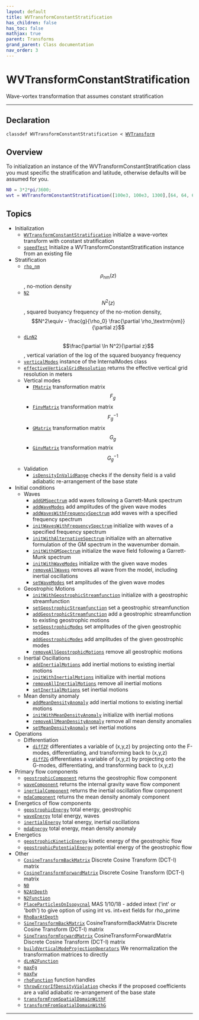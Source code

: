 ```yaml
---
layout: default
title: WVTransformConstantStratification
has_children: false
has_toc: false
mathjax: true
parent: Transforms
grand_parent: Class documentation
nav_order: 3
---
```


#  WVTransformConstantStratification

Wave-vortex transformation that assumes constant stratification


---

## Declaration

<div class="language-matlab highlighter-rouge"><div class="highlight"><pre class="highlight"><code>classdef WVTransformConstantStratification < <a href="/classes/wvtransform/" title="WVTransform">WVTransform</a></code></pre></div></div>

## Overview
 
  To initialization an instance of the
  WVTransformConstantStratification class you must specific the
  stratification and latitude, otherwise defaults will be assumed for
  you.
 
  ```matlab
  N0 = 3*2*pi/3600;
  wvt = WVTransformConstantStratification([100e3, 100e3, 1300],[64, 64, 65], N0=N0,latitude=30);
  ```
 
   
  


## Topics
+ Initialization
  + [`WVTransformConstantStratification`](/classes/transforms/wvtransformconstantstratification/wvtransformconstantstratification.html) initialze a wave-vortex transform with constant stratification
  + [`speedTest`](/classes/transforms/wvtransformconstantstratification/speedtest.html) Initialize a WVTransformConstantStratification instance from an existing file
+ Stratification
  + [`rho_nm`](/classes/transforms/wvtransformconstantstratification/rho_nm.html) $$\rho_\textrm{nm}(z)$$, no-motion density
  + [`N2`](/classes/transforms/wvtransformconstantstratification/n2.html) $$N^2(z)$$, squared buoyancy frequency of the no-motion density, $$N^2\equiv - \frac{g}{\rho_0} \frac{\partial \rho_\textrm{nm}}{\partial z}$$
  + [`dLnN2`](/classes/transforms/wvtransformconstantstratification/dlnn2.html) $$\frac{\partial \ln N^2}{\partial z}$$, vertical variation of the log of the squared buoyancy frequency
  + [`verticalModes`](/classes/transforms/wvtransformconstantstratification/verticalmodes.html) instance of the InternalModes class
  + [`effectiveVerticalGridResolution`](/classes/transforms/wvtransformconstantstratification/effectiveverticalgridresolution.html) returns the effective vertical grid resolution in meters
  + Vertical modes
    + [`FMatrix`](/classes/transforms/wvtransformconstantstratification/fmatrix.html) transformation matrix $$F_g$$
    + [`FinvMatrix`](/classes/transforms/wvtransformconstantstratification/finvmatrix.html) transformation matrix $$F_g^{-1}$$
    + [`GMatrix`](/classes/transforms/wvtransformconstantstratification/gmatrix.html) transformation matrix $$G_g$$
    + [`GinvMatrix`](/classes/transforms/wvtransformconstantstratification/ginvmatrix.html) transformation matrix $$G_g^{-1}$$
  + Validation
    + [`isDensityInValidRange`](/classes/transforms/wvtransformconstantstratification/isdensityinvalidrange.html) checks if the density field is a valid adiabatic re-arrangement of the base state
+ Initial conditions
  + Waves
    + [`addGMSpectrum`](/classes/transforms/wvtransformconstantstratification/addgmspectrum.html) add waves following a Garrett-Munk spectrum
    + [`addWaveModes`](/classes/transforms/wvtransformconstantstratification/addwavemodes.html) add amplitudes of the given wave modes
    + [`addWavesWithFrequencySpectrum`](/classes/transforms/wvtransformconstantstratification/addwaveswithfrequencyspectrum.html) add waves with a specified frequency spectrum
    + [`initWavesWithFrequencySpectrum`](/classes/transforms/wvtransformconstantstratification/initwaveswithfrequencyspectrum.html) initialize with waves of a specified frequency spectrum
    + [`initWithAlternativeSpectrum`](/classes/transforms/wvtransformconstantstratification/initwithalternativespectrum.html) initialize with an alternative formulation of the GM spectrum in the wavenumber domain.
    + [`initWithGMSpectrum`](/classes/transforms/wvtransformconstantstratification/initwithgmspectrum.html) initialize the wave field following a Garrett-Munk spectrum
    + [`initWithWaveModes`](/classes/transforms/wvtransformconstantstratification/initwithwavemodes.html) initialize with the given wave modes
    + [`removeAllWaves`](/classes/transforms/wvtransformconstantstratification/removeallwaves.html) removes all wave from the model, including inertial oscillations
    + [`setWaveModes`](/classes/transforms/wvtransformconstantstratification/setwavemodes.html) set amplitudes of the given wave modes
  + Geostrophic Motions
    + [`initWithGeostrophicStreamfunction`](/classes/transforms/wvtransformconstantstratification/initwithgeostrophicstreamfunction.html) initialize with a geostrophic streamfunction
    + [`setGeostrophicStreamfunction`](/classes/transforms/wvtransformconstantstratification/setgeostrophicstreamfunction.html) set a geostrophic streamfunction
    + [`addGeostrophicStreamfunction`](/classes/transforms/wvtransformconstantstratification/addgeostrophicstreamfunction.html) add a geostrophic streamfunction to existing geostrophic motions
    + [`setGeostrophicModes`](/classes/transforms/wvtransformconstantstratification/setgeostrophicmodes.html) set amplitudes of the given geostrophic modes
    + [`addGeostrophicModes`](/classes/transforms/wvtransformconstantstratification/addgeostrophicmodes.html) add amplitudes of the given geostrophic modes
    + [`removeAllGeostrophicMotions`](/classes/transforms/wvtransformconstantstratification/removeallgeostrophicmotions.html) remove all geostrophic motions
  + Inertial Oscillations
    + [`addInertialMotions`](/classes/transforms/wvtransformconstantstratification/addinertialmotions.html) add inertial motions to existing inertial motions
    + [`initWithInertialMotions`](/classes/transforms/wvtransformconstantstratification/initwithinertialmotions.html) initialize with inertial motions
    + [`removeAllInertialMotions`](/classes/transforms/wvtransformconstantstratification/removeallinertialmotions.html) remove all inertial motions
    + [`setInertialMotions`](/classes/transforms/wvtransformconstantstratification/setinertialmotions.html) set inertial motions
  + Mean density anomaly
    + [`addMeanDensityAnomaly`](/classes/transforms/wvtransformconstantstratification/addmeandensityanomaly.html) add inertial motions to existing inertial motions
    + [`initWithMeanDensityAnomaly`](/classes/transforms/wvtransformconstantstratification/initwithmeandensityanomaly.html) initialize with inertial motions
    + [`removeAllMeanDensityAnomaly`](/classes/transforms/wvtransformconstantstratification/removeallmeandensityanomaly.html) remove all mean density anomalies
    + [`setMeanDensityAnomaly`](/classes/transforms/wvtransformconstantstratification/setmeandensityanomaly.html) set inertial motions
+ Operations
  + Differentiation
    + [`diffZF`](/classes/transforms/wvtransformconstantstratification/diffzf.html) differentiates a variable of (x,y,z) by projecting onto the F-modes, differentiating, and transforming back to (x,y,z)
    + [`diffZG`](/classes/transforms/wvtransformconstantstratification/diffzg.html) differentiates a variable of (x,y,z) by projecting onto the G-modes, differentiating, and transforming back to (x,y,z)
+ Primary flow components
  + [`geostrophicComponent`](/classes/transforms/wvtransformconstantstratification/geostrophiccomponent.html) returns the geostrophic flow component
  + [`waveComponent`](/classes/transforms/wvtransformconstantstratification/wavecomponent.html) returns the internal gravity wave flow component
  + [`inertialComponent`](/classes/transforms/wvtransformconstantstratification/inertialcomponent.html) returns the inertial oscillation flow component
  + [`mdaComponent`](/classes/transforms/wvtransformconstantstratification/mdacomponent.html) returns the mean density anomaly component
+ Energetics of flow components
  + [`geostrophicEnergy`](/classes/transforms/wvtransformconstantstratification/geostrophicenergy.html) total energy, geostrophic
  + [`waveEnergy`](/classes/transforms/wvtransformconstantstratification/waveenergy.html) total energy, waves
  + [`inertialEnergy`](/classes/transforms/wvtransformconstantstratification/inertialenergy.html) total energy, inertial oscillations
  + [`mdaEnergy`](/classes/transforms/wvtransformconstantstratification/mdaenergy.html) total energy, mean density anomaly
+ Energetics
  + [`geostrophicKineticEnergy`](/classes/transforms/wvtransformconstantstratification/geostrophickineticenergy.html) kinetic energy of the geostrophic flow
  + [`geostrophicPotentialEnergy`](/classes/transforms/wvtransformconstantstratification/geostrophicpotentialenergy.html) potential energy of the geostrophic flow
+ Other
  + [`CosineTransformBackMatrix`](/classes/transforms/wvtransformconstantstratification/cosinetransformbackmatrix.html) Discrete Cosine Transform (DCT-I) matrix
  + [`CosineTransformForwardMatrix`](/classes/transforms/wvtransformconstantstratification/cosinetransformforwardmatrix.html) Discrete Cosine Transform (DCT-I) matrix
  + [`N0`](/classes/transforms/wvtransformconstantstratification/n0.html) 
  + [`N2AtDepth`](/classes/transforms/wvtransformconstantstratification/n2atdepth.html) 
  + [`N2Function`](/classes/transforms/wvtransformconstantstratification/n2function.html) 
  + [`PlaceParticlesOnIsopycnal`](/classes/transforms/wvtransformconstantstratification/placeparticlesonisopycnal.html) MAS 1/10/18 - added intext ('int' or 'both') to give option of using int vs. int+ext fields for rho_prime
  + [`RhoBarAtDepth`](/classes/transforms/wvtransformconstantstratification/rhobaratdepth.html) 
  + [`SineTransformBackMatrix`](/classes/transforms/wvtransformconstantstratification/sinetransformbackmatrix.html) CosineTransformBackMatrix  Discrete Cosine Transform (DCT-I) matrix
  + [`SineTransformForwardMatrix`](/classes/transforms/wvtransformconstantstratification/sinetransformforwardmatrix.html) CosineTransformForwardMatrix  Discrete Cosine Transform (DCT-I) matrix
  + [`buildVerticalModeProjectionOperators`](/classes/transforms/wvtransformconstantstratification/buildverticalmodeprojectionoperators.html) We renormalization the transformation matrices to directly
  + [`dLnN2Function`](/classes/transforms/wvtransformconstantstratification/dlnn2function.html) 
  + [`maxFg`](/classes/transforms/wvtransformconstantstratification/maxfg.html) 
  + [`maxFw`](/classes/transforms/wvtransformconstantstratification/maxfw.html) 
  + [`rhoFunction`](/classes/transforms/wvtransformconstantstratification/rhofunction.html) function handles
  + [`throwErrorIfDensityViolation`](/classes/transforms/wvtransformconstantstratification/throwerrorifdensityviolation.html) checks if the proposed coefficients are a valid adiabatic re-arrangement of the base state
  + [`transformFromSpatialDomainWithF`](/classes/transforms/wvtransformconstantstratification/transformfromspatialdomainwithf.html) 
  + [`transformFromSpatialDomainWithG`](/classes/transforms/wvtransformconstantstratification/transformfromspatialdomainwithg.html) 


---